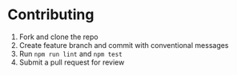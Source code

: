 # Contributing

1. Fork and clone the repo
2. Create feature branch and commit with conventional messages
3. Run `npm run lint` and `npm test`
4. Submit a pull request for review
